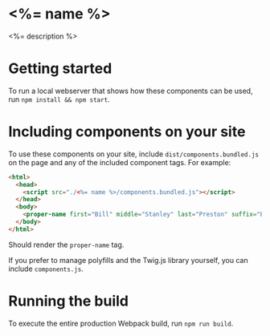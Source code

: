 # <%= name %>

<%= description %>

# Getting started

To run a local webserver that shows how these components can be used, run
`npm install && npm start`.
 
# Including components on your site

To use these components on your site, include `dist/components.bundled.js` on
the page and any of the included component tags. For example:

```html
<html>
  <head>
    <script src="./<%= name %>/components.bundled.js"></script>
  </head>
  <body>
    <proper-name first="Bill" middle="Stanley" last="Preston" suffix="Esquire"></proper-name>
  </body>
</html>
```

Should render the `proper-name` tag.

If you prefer to manage polyfills and the Twig.js library yourself, you can
include `components.js`.

# Running the build

To execute the entire production Webpack build, run `npm run build`.
